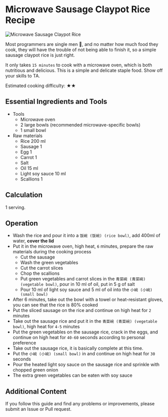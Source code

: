 # Microwave Sausage Claypot Rice Recipe

![Microwave Sausage Claypot Rice](微波炉腊肠煲仔饭.png)

Most programmers are single men 🐶, and no matter how much food they cook, they will have the trouble of not being able to finish it, so a simple sausage claypot rice is just right.

It only takes `15 minutes` to cook with a microwave oven, which is both nutritious and delicious. This is a simple and delicate staple food. Show off your skills to TA.

Estimated cooking difficulty: ★★

## Essential Ingredients and Tools

- Tools
  - Microwave oven
  - 2 large bowls (recommended microwave-specific bowls)
  - 1 small bowl
- Raw materials
  - Rice 200 ml
  - Sausage 1
  - Egg 1
  - Carrot 1
  - Salt
  - Oil 15 ml
  - Light soy sauce 10 ml
  - Scallions 1

## Calculation

1 serving.

## Operation

- Wash the rice and pour it into a `饭碗 (饭碗) (rice bowl)`, add 400ml of water, **cover the lid**
- Put it in the microwave oven, high heat, `6` minutes, prepare the raw materials during the cooking process
  - Cut the sausage
  - Wash the green vegetables
  - Cut the carrot slices
  - Chop the scallions
  - Put green vegetables and carrot slices in the `青菜碗 (青菜碗) (vegetable bowl)`, pour in 10 ml of oil, put in 5 g of salt
  - Pour 10 ml of light soy sauce and 5 ml of oil into the `小碗 (小碗) (small bowl)`
- After 6 minutes, take out the bowl with a towel or heat-resistant gloves, you can see that the rice is 80% cooked
- Put the sliced sausage on the rice and continue on high heat for `2` minutes
- Take out the sausage rice and put it in the `青菜碗 (青菜碗) (vegetable bowl)`, high heat for `4-5` minutes
- Put the green vegetables on the sausage rice, crack in the eggs, and continue on high heat for `40-60` seconds according to personal preference
- Take out the sausage rice, it is basically complete at this time.
- Put the `小碗 (小碗) (small bowl)` in and continue on high heat for `30` seconds
- Pour the heated light soy sauce on the sausage rice and sprinkle with chopped green onion
- The extra green vegetables can be eaten with soy sauce

## Additional Content

If you follow this guide and find any problems or improvements, please submit an Issue or Pull request.
